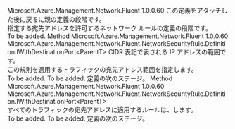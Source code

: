 <Type Name="IWithDestinationAddress&lt;ParentT&gt;" FullName="Microsoft.Azure.Management.Network.Fluent.NetworkSecurityRule.Definition.IWithDestinationAddress&lt;ParentT&gt;">
  <TypeSignature Language="C#" Value="public interface IWithDestinationAddress&lt;ParentT&gt;" />
  <TypeSignature Language="ILAsm" Value=".class public interface auto ansi abstract IWithDestinationAddress`1&lt;ParentT&gt;" />
  <TypeSignature Language="DocId" Value="T:Microsoft.Azure.Management.Network.Fluent.NetworkSecurityRule.Definition.IWithDestinationAddress`1" />
  <TypeSignature Language="VB.NET" Value="Public Interface IWithDestinationAddress(Of ParentT)" />
  <TypeSignature Language="F#" Value="type IWithDestinationAddress&lt;'ParentT&gt; = interface" />
  <AssemblyInfo>
    <AssemblyName>Microsoft.Azure.Management.Network.Fluent</AssemblyName>
    <AssemblyVersion>1.0.0.60</AssemblyVersion>
  </AssemblyInfo>
  <TypeParameters>
    <TypeParameter Name="ParentT" />
  </TypeParameters>
  <Interfaces />
  <Docs>
    <typeparam name="ParentT">この定義をアタッチした後に戻るに親の定義の段階です。</typeparam>
    <summary>
            指定する宛先アドレスを許可するネットワーク ルールの定義の段階です。
            </summary>
    <remarks>To be added.</remarks>
  </Docs>
  <Members>
    <Member MemberName="ToAddress">
      <MemberSignature Language="C#" Value="public Microsoft.Azure.Management.Network.Fluent.NetworkSecurityRule.Definition.IWithDestinationPort&lt;ParentT&gt; ToAddress (string cidr);" />
      <MemberSignature Language="ILAsm" Value=".method public hidebysig newslot virtual instance class Microsoft.Azure.Management.Network.Fluent.NetworkSecurityRule.Definition.IWithDestinationPort`1&lt;!ParentT&gt; ToAddress(string cidr) cil managed" />
      <MemberSignature Language="DocId" Value="M:Microsoft.Azure.Management.Network.Fluent.NetworkSecurityRule.Definition.IWithDestinationAddress`1.ToAddress(System.String)" />
      <MemberSignature Language="VB.NET" Value="Public Function ToAddress (cidr As String) As IWithDestinationPort(Of ParentT)" />
      <MemberSignature Language="F#" Value="abstract member ToAddress : string -&gt; Microsoft.Azure.Management.Network.Fluent.NetworkSecurityRule.Definition.IWithDestinationPort&lt;'ParentT&gt;" Usage="iWithDestinationAddress.ToAddress cidr" />
      <MemberType>Method</MemberType>
      <AssemblyInfo>
        <AssemblyName>Microsoft.Azure.Management.Network.Fluent</AssemblyName>
        <AssemblyVersion>1.0.0.60</AssemblyVersion>
      </AssemblyInfo>
      <ReturnValue>
        <ReturnType>Microsoft.Azure.Management.Network.Fluent.NetworkSecurityRule.Definition.IWithDestinationPort&lt;ParentT&gt;</ReturnType>
      </ReturnValue>
      <Parameters>
        <Parameter Name="cidr" Type="System.String" />
      </Parameters>
      <Docs>
        <param name="cidr">CIDR 表記で表される IP アドレスの範囲です。</param>
        <summary>
            この規則を適用するトラフィックの宛先アドレス範囲を指定します。
            </summary>
        <returns>To be added.</returns>
        <remarks>To be added.</remarks>
        <return>定義の次のステージ。</return>
      </Docs>
    </Member>
    <Member MemberName="ToAnyAddress">
      <MemberSignature Language="C#" Value="public Microsoft.Azure.Management.Network.Fluent.NetworkSecurityRule.Definition.IWithDestinationPort&lt;ParentT&gt; ToAnyAddress ();" />
      <MemberSignature Language="ILAsm" Value=".method public hidebysig newslot virtual instance class Microsoft.Azure.Management.Network.Fluent.NetworkSecurityRule.Definition.IWithDestinationPort`1&lt;!ParentT&gt; ToAnyAddress() cil managed" />
      <MemberSignature Language="DocId" Value="M:Microsoft.Azure.Management.Network.Fluent.NetworkSecurityRule.Definition.IWithDestinationAddress`1.ToAnyAddress" />
      <MemberSignature Language="VB.NET" Value="Public Function ToAnyAddress () As IWithDestinationPort(Of ParentT)" />
      <MemberSignature Language="F#" Value="abstract member ToAnyAddress : unit -&gt; Microsoft.Azure.Management.Network.Fluent.NetworkSecurityRule.Definition.IWithDestinationPort&lt;'ParentT&gt;" Usage="iWithDestinationAddress.ToAnyAddress " />
      <MemberType>Method</MemberType>
      <AssemblyInfo>
        <AssemblyName>Microsoft.Azure.Management.Network.Fluent</AssemblyName>
        <AssemblyVersion>1.0.0.60</AssemblyVersion>
      </AssemblyInfo>
      <ReturnValue>
        <ReturnType>Microsoft.Azure.Management.Network.Fluent.NetworkSecurityRule.Definition.IWithDestinationPort&lt;ParentT&gt;</ReturnType>
      </ReturnValue>
      <Parameters />
      <Docs>
        <summary>
            すべてのトラフィックの宛先アドレスに適用するルールは、します。
            </summary>
        <returns>To be added.</returns>
        <remarks>To be added.</remarks>
        <return>定義の次のステージ。</return>
      </Docs>
    </Member>
  </Members>
</Type>